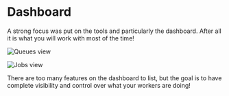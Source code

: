# Dashboard

A strong focus was put on the tools and particularly the dashboard. After all it is what you will work with most of the time!

![Queues view](http://i.imgur.com/H2nsgq2.png)

![Jobs view](http://i.imgur.com/SNsYhuQ.png)


There are too many features on the dashboard to list, but the goal is to have complete visibility and control over what your workers are doing!
